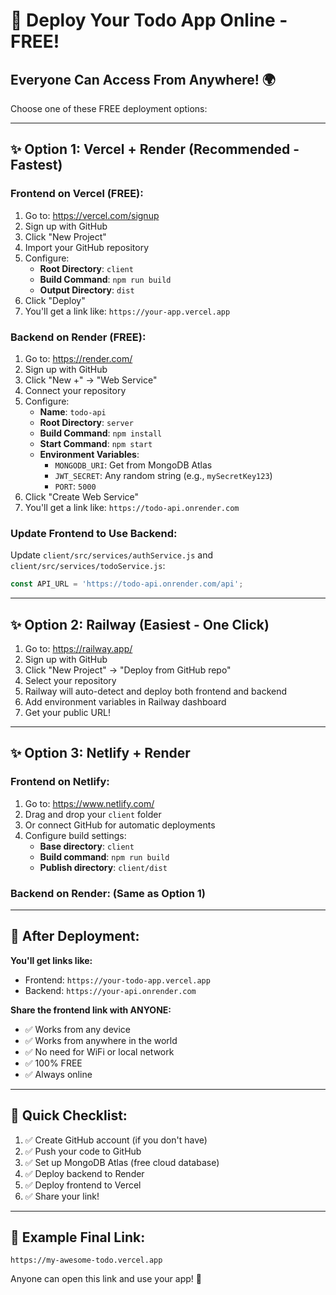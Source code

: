 # 🚀 Deploy Your Todo App Online - FREE!

## Everyone Can Access From Anywhere! 🌍

Choose one of these FREE deployment options:

---

## ✨ Option 1: Vercel + Render (Recommended - Fastest)

### **Frontend on Vercel (FREE):**

1. Go to: https://vercel.com/signup
2. Sign up with GitHub
3. Click "New Project"
4. Import your GitHub repository
5. Configure:
   - **Root Directory**: `client`
   - **Build Command**: `npm run build`
   - **Output Directory**: `dist`
6. Click "Deploy"
7. You'll get a link like: `https://your-app.vercel.app`

### **Backend on Render (FREE):**

1. Go to: https://render.com/
2. Sign up with GitHub
3. Click "New +" → "Web Service"
4. Connect your repository
5. Configure:
   - **Name**: `todo-api`
   - **Root Directory**: `server`
   - **Build Command**: `npm install`
   - **Start Command**: `npm start`
   - **Environment Variables**:
     - `MONGODB_URI`: Get from MongoDB Atlas
     - `JWT_SECRET`: Any random string (e.g., `mySecretKey123`)
     - `PORT`: `5000`
6. Click "Create Web Service"
7. You'll get a link like: `https://todo-api.onrender.com`

### **Update Frontend to Use Backend:**

Update `client/src/services/authService.js` and `client/src/services/todoService.js`:

```javascript
const API_URL = 'https://todo-api.onrender.com/api';
```

---

## ✨ Option 2: Railway (Easiest - One Click)

1. Go to: https://railway.app/
2. Sign up with GitHub
3. Click "New Project" → "Deploy from GitHub repo"
4. Select your repository
5. Railway will auto-detect and deploy both frontend and backend
6. Add environment variables in Railway dashboard
7. Get your public URL!

---

## ✨ Option 3: Netlify + Render

### **Frontend on Netlify:**

1. Go to: https://www.netlify.com/
2. Drag and drop your `client` folder
3. Or connect GitHub for automatic deployments
4. Configure build settings:
   - **Base directory**: `client`
   - **Build command**: `npm run build`
   - **Publish directory**: `client/dist`

### **Backend on Render:** (Same as Option 1)

---

## 🎯 After Deployment:

**You'll get links like:**
- Frontend: `https://your-todo-app.vercel.app`
- Backend: `https://your-api.onrender.com`

**Share the frontend link with ANYONE:**
- ✅ Works from any device
- ✅ Works from anywhere in the world
- ✅ No need for WiFi or local network
- ✅ 100% FREE
- ✅ Always online

---

## 📝 Quick Checklist:

1. ✅ Create GitHub account (if you don't have)
2. ✅ Push your code to GitHub
3. ✅ Set up MongoDB Atlas (free cloud database)
4. ✅ Deploy backend to Render
5. ✅ Deploy frontend to Vercel
6. ✅ Share your link!

---

## 🔗 Example Final Link:

`https://my-awesome-todo.vercel.app`

Anyone can open this link and use your app! 🎉
